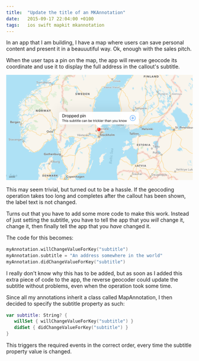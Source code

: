 ```yaml
---
title:  "Update the title of an MKAnnotation"
date: 	2015-09-17 22:04:00 +0100
tags: 	ios swift mapkit mkannotation
---
```



In an app that I am building, I have a map where users can save personal content
and present it in a beauuutiful way. Ok, enough with the sales pitch.

When the user taps a pin on the map, the app will reverse geocode its coordinate
and use it to display the full address in the callout's subtitle.

![iOS Simulator Screen](/assets/blog/2015-09-17_simulator.png)

This may seem trivial, but turned out to be a hassle. If the geocoding operation
takes too long and completes after the callout has been shown, the label text is
not changed.

Turns out that you have to add some more code to make this work. Instead of just
setting the subtitle, you have to tell the app that you *will* change it, change
it, then finally tell the app that you *have* changed it.

The code for this becomes:

```swift
myAnnotation.willChangeValueForKey("subtitle")
myAnnotation.subtitle = "An address somewhere in the world"
myAnnotation.didChangeValueForKey("subtitle")
```

I really don't know why this has to be added, but as soon as I added this extra
piece of code to the app, the reverse geocoder could update the subtitle without
problems, even when the operation took some time.

Since all my annotations inherit a class called MapAnnotation, I then decided to
specify the subtitle property as such:

```swift
var subtitle: String? {
   willSet { willChangeValueForKey("subtitle") }
   didSet { didChangeValueForKey("subtitle") }
}
```

This triggers the required events in the correct order, every time the subtitle
property value is changed.
